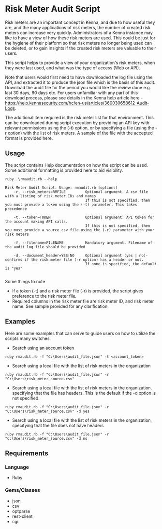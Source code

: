 # Risk Meter Audit Script
Risk meters are an important concept in Kenna, and due to how useful they are, and the many applications of risk meters, the number of created risk meters can increase very quickly. 
Administrators of a Kenna instance may like to have a view of how these risk meters are used. This could be just for the hygiene of their platform so that risk meters no longer being used can be deleted, or to gain insights if the created risk meters are valuable to their users. 

This script helps to provide a view of your organization's risk meters, when they were last used, and what was the type of access (Web or API). 

Note that users would first need to have downloaded the log file using the API, and extracted it to produce the json file which is the basis of this audit. Download the audit file for the period you would like the review done e.g. last 30 days, 60 days etc. 
For users unfamiliar with any part of this download process, please see details in the Kenna help article here - https://help.kennasecurity.com/hc/en-us/articles/360030658612-Audit-Logs. 

The additional item required is the risk meter list for that environment. This can be downloaded during script execution by providing an API key with relevant permissions using the (-t) option, or by specifying a file (using the -r option) with the list of risk meters. 
A sample of the file with the accepted format is provided here.  


## Usage
The script contains Help documentation on how the script can be used. Some additional formatting is provided here to aid visibility.

```
ruby .\rmaudit.rb --help

Risk Meter Audit Script. Usage: rmaudit.rb [options]
    -r, --risk_meters=RMFILE         Optional argument. A csv file with a listing of risk meter IDs and names
                                     If this is not specified, then you must provide a token using the (-t) parameter. This takes precedence
                                     
    -t, --token=TOKEN                Optional argument. API token for the account making API calls.
                                     If this is not specified, then you must provide a source csv file using the (-r) parameter with your risk meters
                                     
    -f, --filename=FILENAME          Mandatory argument. Filename of the audit log file should be provided
    
    -d, --document_header=YES|NO     Optional argument (yes | no)- confirms if the risk meter file (-r option) has a header or not.
                                     If none is specified, the default is "yes"
                                     

```

Some things to note
- If a token (-t) and a risk meter file (-r) is provided, the script gives preference to the risk meter file. 
- Required columns in the risk meter file are risk meter ID, and risk meter name. See sample provided for any clarification.  



## Examples
Here are some examples that can serve to guide users on how to utilize the scripts many switches. 

- Search using an account token 

`ruby rmaudit.rb -f "C:\Users\audit_file.json" -t <account_token>`


- Search using a local file with the list of risk meters in the organization  

`ruby rmaudit.rb -f "C:\Users\audit_file.json" -r "C:\Users\risk_meter_source.csv"`


- Search using a local file with the list of risk meters in the organization, specifying that the file has headers. This is the default if the -d option is not specified.

`ruby rmaudit.rb -f "C:\Users\audit_file.json" -r "C:\Users\risk_meter_source.csv" -d yes`


- Search using a local file with the list of risk meters in the organization, specifying that the file does not have headers  

`ruby rmaudit.rb -f "C:\Users\audit_file.json" -r "C:\Users\risk_meter_source.csv" -d no`


## Requirements
### Language
- Ruby

### Gems/Classes
- json
- csv
- optparse
- rest-client
- cgi
